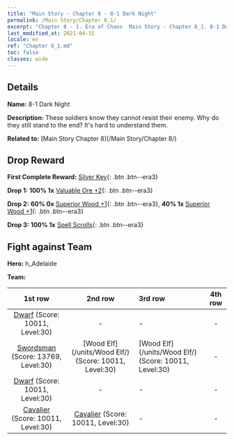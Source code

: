 ```yaml
---
title: "Main Story - Chapter 8 - 8-1 Dark Night"
permalink: /Main Story/Chapter 8_1/
excerpt: "Chapter 8 - 1. Era of Chaos  Main Story - Chapter 8_1. 8-1 Dark Night"
last_modified_at: 2021-04-15
locale: en
ref: "Chapter 8_1.md"
toc: false
classes: wide
---
```


## Details

 **Name:** 8-1 Dark Night

 **Description:** These soldiers know they cannot resist their enemy. Why do they still stand to the end? It's hard to understand them.

 **Related to:** [Main Story Chapter 8](/Main Story/Chapter 8/)

## Drop Reward

 **First Complete Reward:** [Silver Key](/Items/con_693/){: .btn .btn--era3}

 **Drop 1:** **100% 1x** [Valuable Ore +2](/Items/mat_26/){: .btn .btn--era3}

 **Drop 2:** **60% 0x** [Superior Wood +1](/Items/mat_20/){: .btn .btn--era3}, **40% 1x** [Superior Wood +1](/Items/mat_20/){: .btn .btn--era3}

 **Drop 3:** **100% 1x** [Spell Scrolls](/Items/con_694/){: .btn .btn--era3}


## Fight against Team
 **Hero:** h_Adelaide

 **Team:**


  | 1st row | 2nd row | 3rd row | 4th row |
  |:----:|:----:|:----|:----:|
  | [Dwarf](/units/Dwarf/) (Score: 10011, Level:30)  | - | - | - |
  | [Swordsman](/units/Swordsman/) (Score: 13769, Level:30)  | [Wood Elf](/units/Wood Elf/) (Score: 10011, Level:30)  | [Wood Elf](/units/Wood Elf/) (Score: 10011, Level:30)  | - |
  | [Dwarf](/units/Dwarf/) (Score: 10011, Level:30)  | - | - | - |
  | [Cavalier](/units/Cavalier/) (Score: 10011, Level:30)  | [Cavalier](/units/Cavalier/) (Score: 10011, Level:30)  | - | - |


